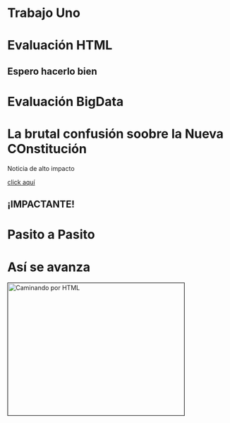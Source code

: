 # Trabajo Uno
<!DOCTYPE html>
<html lang= "es">
<head>
	<meta charset="utf-8">
	<meta name="viewport" content="width=device-width, initial-scale=1">
	<title>Evaluación BigData</title>
</head>
<body>
	<h1>Evaluación HTML</h1>
	<h2>Espero hacerlo bien</h2>
	<Div> 
		<h1>Evaluación BigData</h1>
		<Div>
			<h1>La brutal confusión soobre la Nueva COnstitución</h1>
			<p>Noticia de alto impacto</p>
			<a href="https://es-us.noticias.yahoo.com/desinformaci%C3%B3n-brutal-constituci%C3%B3n-propuesta-chile-113113978.html">click aquí</a>
			<h2>¡IMPACTANTE!</h2>
		</Div>
		<Div>
			<h1>Pasito a Pasito</h1>
		</Div>
	<Div>
		<h1>Así se avanza</h1>
		<img src="path/prueba.jpg" border="1" alt="Caminando por HTML" width="400" height="300">
</body>
</html>


